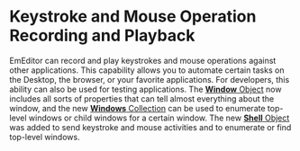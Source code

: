 # Keystroke and Mouse Operation Recording and Playback

EmEditor can record and play keystrokes and mouse operations against other applications. This capability allows you to automate certain tasks on the Desktop, the browser, or your favorite applications. For developers, this ability can also be
used for testing applications. The [**Window** Object](../macro/window/index) now includes all sorts of properties that can tell almost everything about the window, and the new [**Windows** Collection](../macro/windows/index)
can be used to enumerate top-level windows or child windows for a certain window. The new [**Shell** Object](../macro/shell/index) was added to send keystroke and mouse activities and to enumerate or find top-level windows.